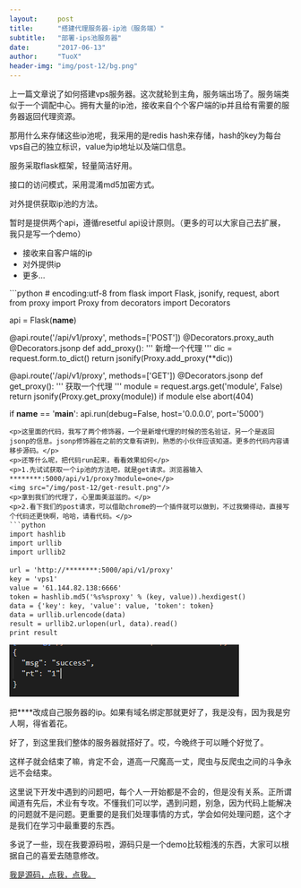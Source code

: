 ```yaml
---
layout:     post
title:      "搭建代理服务器-ip池（服务端）"
subtitle:   "部署-ips池服务器"
date:       "2017-06-13"
author:     "TuoX"
header-img: "img/post-12/bg.png"
---
```

<p>上一篇文章说了如何搭建vps服务器。这次就轮到主角，服务端出场了。服务端类似于一个调配中心。拥有大量的ip池，接收来自个个客户端的ip并且给有需要的服务器返回代理资源。</p>
<p>那用什么来存储这些ip池呢，我采用的是redis hash来存储，hash的key为每台vps自己的独立标识，value为ip地址以及端口信息。</p>
<p>服务采取flask框架，轻量简洁好用。</p>
<p>接口的访问模式，采用混淆md5加密方式。</p>
<p>对外提供获取ip池的方法。</p>
<p>暂时是提供两个api，遵循resetful api设计原则。（更多的可以大家自己去扩展，我只是写一个demo）</p>
<ul>
<li>接收来自客户端的ip</li>
<li>对外提供ip</li>
<li>更多...</li>
</ul>
```python
# encoding:utf-8
from flask import Flask, jsonify, request, abort
from proxy import Proxy
from decorators import Decorators

api = Flask(__name__)


@api.route('/api/v1/proxy', methods=['POST'])
@Decorators.proxy_auth
@Decorators.jsonp
def add_proxy():
    '''
    新增一个代理
    '''
    dic = request.form.to_dict()
    return jsonify(Proxy.add_proxy(**dic))


@api.route('/api/v1/proxy', methods=['GET'])
@Decorators.jsonp
def get_proxy():
    '''
    获取一个代理
    '''
    module = request.args.get('module', False)
    return jsonify(Proxy.get_proxy(module)) if module else abort(404)


if __name__ == '__main__':
    api.run(debug=False, host='0.0.0.0', port='5000')

```
<p>这里面的代码，我写了两个修饰器，一个是新增代理的时候的签名验证，另一个是返回jsonp的信息。jsonp修饰器在之前的文章有讲到，熟悉的小伙伴应该知道。更多的代码内容请移步源码。</p>
<p>还等什么呢，把代码run起来，看看效果如何</p>
<p>1.先试试获取一个ip池的方法吧，就是get请求。浏览器输入 ********:5000/api/v1/proxy?module=one</p>
<img src="/img/post-12/get-result.png"/>
<p>拿到我们的代理了，心里面美滋滋的。</p>
<p>2.看下我们的post请求，可以借助chrome的一个插件就可以做到，不过我懒得动，直接写个代码还更快啊，哈哈，请看代码。</p>
```python
import hashlib
import urllib
import urllib2

url = 'http://********:5000/api/v1/proxy'
key = 'vps1'
value = '61.144.82.138:6666'
token = hashlib.md5('%s%sproxy' % (key, value)).hexdigest()
data = {'key': key, 'value': value, 'token': token}
data = urllib.urlencode(data)
result = urllib2.urlopen(url, data).read()
print result
```
<img src="/img/post-12/post-result.png"/>
<p>把****改成自己服务器的ip。如果有域名绑定那就更好了，我是没有，因为我是穷人啊，得省着花。</p>
<p>好了，到这里我们整体的服务器就搭好了。哎，今晚终于可以睡个好觉了。</p>
<p>这样子就会结束了嘛，肯定不会，道高一尺魔高一丈，爬虫与反爬虫之间的斗争永远不会结束。</p>
<p>这里说下开发中遇到的问题吧，每个人一开始都是不会的，但是没有关系。正所谓闻道有先后，术业有专攻。不懂我们可以学，遇到问题，别急，因为代码上能解决的问题就不是问题。更重要的是我们处理事情的方式，学会如何处理问题，这个才是我们在学习中最重要的东西。</p>
<p>多说了一些，现在我要源码啦，源码只是一个demo比较粗浅的东西，大家可以根据自己的喜爱去随意修改。</p>
<p><a href="https://github.com/linzhiming0826/ADSL">我是源码，点我，点我。</a></p>